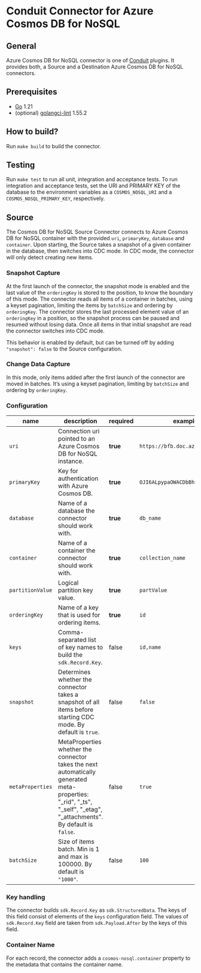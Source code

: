 # Conduit Connector for Azure Cosmos DB for NoSQL

## General

Azure Cosmos DB for NoSQL connector is one of [Conduit](https://github.com/ConduitIO/conduit) plugins. It provides both,
a Source and a Destination Azure Cosmos DB for NoSQL connectors.

## Prerequisites

- [Go](https://go.dev/) 1.21
- (optional) [golangci-lint](https://github.com/golangci/golangci-lint) 1.55.2

## How to build?

Run `make build` to build the connector.

## Testing

Run `make test` to run all unit, integration and acceptance tests. To run integration and acceptance tests, set the URI
and PRIMARY KEY of the database to the environment variables as a `COSMOS_NOSQL_URI` and a `COSMOS_NOSQL_PRIMARY_KEY`,
respectively.

## Source

The Cosmos DB for NoSQL Source Connector connects to Azure Cosmos DB for NoSQL container with the
provided `uri`, `primaryKey`, `database` and `container`. Upon starting, the Source takes a snapshot of a given
container in the database, then switches into CDC mode. In CDC mode, the connector will only detect creating new items.

### Snapshot Capture

At the first launch of the connector, the snapshot mode is enabled and the last value of the `orderingKey` is stored
to the position, to know the boundary of this mode. The connector reads all items of a container in batches, using a
keyset pagination, limiting the items by `batchSize` and ordering by `orderingKey`. The connector stores the
last processed element value of an `orderingKey` in a position, so the snapshot process can be paused and resumed
without losing data. Once all items in that initial snapshot are read the connector switches into CDC mode.

This behavior is enabled by default, but can be turned off by adding `"snapshot": false` to the Source configuration.

### Change Data Capture

In this mode, only items added after the first launch of the connector are moved in batches. It’s using a keyset
pagination, limiting by `batchSize` and ordering by `orderingKey`.

### Configuration

| name             | description                                                                                                                                                          | required | example                          |
|------------------|----------------------------------------------------------------------------------------------------------------------------------------------------------------------|----------|----------------------------------|
| `uri`            | Connection uri pointed to an Azure Cosmos DB for NoSQL instance.                                                                                                     | **true** | `https://bfb.doc.azure.com:443/` |
| `primaryKey`     | Key for authentication with Azure Cosmos DB.                                                                                                                         | **true** | `OJI6ALpypaOWACDbBh0kuA==`       |
| `database`       | Name of a database the connector should work with.                                                                                                                   | **true** | `db_name`                        |
| `container`      | Name of a container the connector should work with.                                                                                                                  | **true** | `collection_name`                |
| `partitionValue` | Logical partition key value.                                                                                                                                         | **true** | `partValue`                      |
| `orderingKey`    | Name of a key that is used for ordering items.                                                                                                                       | **true** | `id`                             |
| `keys`           | Comma-separated list of key names to build the `sdk.Record.Key`.                                                                                                     | false    | `id,name`                        |
| `snapshot`       | Determines whether the connector takes a snapshot of all items before starting CDC mode. By default is `true`.                                                       | false    | `false`                          |
| `metaProperties` | MetaProperties whether the connector takes the next automatically generated meta-properties: "_rid", "_ts", "_self", "_etag", "_attachments". By default is `false`. | false    | `true`                           |
| `batchSize`      | Size of items batch. Min is 1 and max is 100000. By default is `"1000"`.                                                                                             | false    | `100`                            |

### Key handling

The connector builds `sdk.Record.Key` as `sdk.StructuredData`. The keys of this field consist of elements of the `keys`
configuration field. The values of `sdk.Record.Key` field are taken from `sdk.Payload.After` by the keys of this field.

### Container Name

For each record, the connector adds a `cosmos-nosql.container` property to the metadata that contains the container
name.
